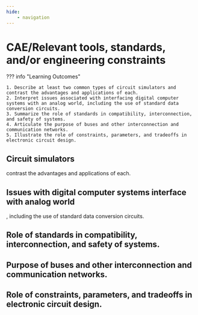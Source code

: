 ```yaml
---
hide:
    - navigation
---
```

# CAE/Relevant tools, standards, and/or engineering constraints

??? info "Learning Outcomes"

    1. Describe at least two common types of circuit simulators and contrast the advantages and applications of each.
    2. Interpret issues associated with interfacing digital computer systems with an analog world, including the use of standard data conversion circuits.
    3. Summarize the role of standards in compatibility, interconnection, and safety of systems.
    4. Articulate the purpose of buses and other interconnection and communication networks.
    5. Illustrate the role of constraints, parameters, and tradeoffs in electronic circuit design.

## Circuit simulators 

contrast the advantages and applications of each.

## Issues with digital computer systems interface with analog world

, including the use of standard data conversion circuits.

## Role of standards in compatibility, interconnection, and safety of systems.

## Purpose of buses and other interconnection and communication networks.

## Role of constraints, parameters, and tradeoffs in electronic circuit design.